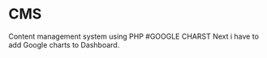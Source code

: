# CMS
Content management system using PHP
#GOOGLE CHARST
Next i have to add Google charts to Dashboard.
